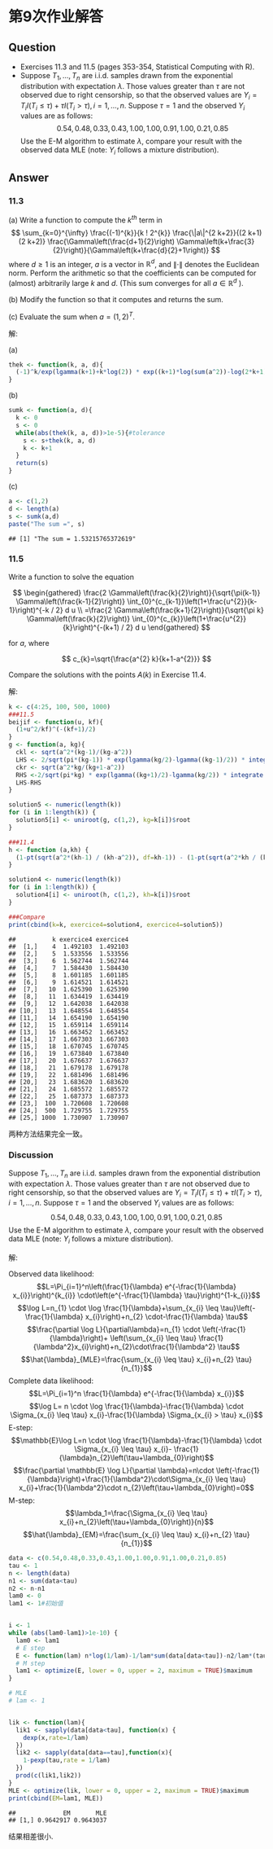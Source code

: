 # 第9次作业解答

## Question

+  Exercises 11.3 and 11.5 (pages 353-354, Statistical Computing with R).
+  Suppose $T_{1}, \ldots, T_{n}$ are i.i.d. samples drawn from the exponential distribution with expectation $\lambda$. Those values greater than $\tau$ are not observed due to right censorship, so that the observed values are $Y_{i}=T_{i} I\left(T_{i} \leq \tau\right)+\tau I\left(T_{i}>\tau\right), i=1, \ldots, n$. Suppose $\tau=1$ and the observed $Y_{i}$ values are as follows:$$0.54,0.48,0.33,0.43,1.00,1.00,0.91,1.00,0.21,0.85$$
Use the E-M algorithm to estimate $\lambda$, compare your result with the observed data MLE (note: $Y_{i}$ follows a mixture distribution).


## Answer

### 11.3

(a) Write a function to compute the $k^{t h}$ term in
$$
\sum_{k=0}^{\infty} \frac{(-1)^{k}}{k ! 2^{k}} \frac{\|a\|^{2 k+2}}{(2 k+1)(2 k+2)} \frac{\Gamma\left(\frac{d+1}{2}\right) \Gamma\left(k+\frac{3}{2}\right)}{\Gamma\left(k+\frac{d}{2}+1\right)}
$$
where $d \geq 1$ is an integer, $a$ is a vector in $\mathbb{R}^{d}$, and $\|\cdot\|$ denotes the Euclidean norm. Perform the arithmetic so that the coefficients can be computed for (almost) arbitrarily large $k$ and $d$. (This sum converges for all $a \in \mathbb{R}^{d}$ ).

(b) Modify the function so that it computes and returns the sum.

(c) Evaluate the sum when $a=(1,2)^{T}$.

解:

(a)

```r
thek <- function(k, a, d){
  (-1)^k/exp(lgamma(k+1)+k*log(2)) * exp((k+1)*log(sum(a^2))-log(2*k+1)-log(2*k+2)) * exp(lgamma((d+1)/2)+lgamma(k+1.5)-lgamma(k+d/2+1))#用到了gamma函数和阶乘的恒等式
}
```
(b)

```r
sumk <- function(a, d){
  k <- 0
  s <- 0
  while(abs(thek(k, a, d))>1e-5){#tolerance
    s <- s+thek(k, a, d)
    k <- k+1
  }
  return(s)
}
```
(c)

```r
a <- c(1,2)
d <- length(a)
s <- sumk(a,d)
paste("The sum =", s)
```

```
## [1] "The sum = 1.53215765372619"
```

### 11.5
 
Write a function to solve the equation

$$
\begin{gathered}
\frac{2 \Gamma\left(\frac{k}{2}\right)}{\sqrt{\pi(k-1)} \Gamma\left(\frac{k-1}{2}\right)} \int_{0}^{c_{k-1}}\left(1+\frac{u^{2}}{k-1}\right)^{-k / 2} d u \\
=\frac{2 \Gamma\left(\frac{k+1}{2}\right)}{\sqrt{\pi k} \Gamma\left(\frac{k}{2}\right)} \int_{0}^{c_{k}}\left(1+\frac{u^{2}}{k}\right)^{-(k+1) / 2} d u
\end{gathered}
$$

for $a$, where

$$
c_{k}=\sqrt{\frac{a^{2} k}{k+1-a^{2}}}
$$

Compare the solutions with the points $A(k)$ in Exercise 11.4.


解:


```r
k <- c(4:25, 100, 500, 1000)
###11.5
beijif <- function(u, kf){
  (1+u^2/kf)^(-(kf+1)/2)
}
g <- function(a, kg){
  ckl <- sqrt(a^2*(kg-1)/(kg-a^2))
  LHS <- 2/sqrt(pi*(kg-1)) * exp(lgamma(kg/2)-lgamma((kg-1)/2)) * integrate(beijif, lower = 0, upper = ckl, kf=kg-1)$value
  ckr <- sqrt(a^2*kg/(kg+1-a^2))
  RHS <-2/sqrt(pi*kg) * exp(lgamma((kg+1)/2)-lgamma(kg/2)) * integrate(beijif, lower = 0, upper = ckr, kf=kg)$value
  LHS-RHS
}

solution5 <- numeric(length(k))
for (i in 1:length(k)) {
  solution5[i] <- uniroot(g, c(1,2), kg=k[i])$root
}

###11.4
h <- function (a,kh) {
  (1-pt(sqrt(a^2*(kh-1) / (kh-a^2)), df=kh-1)) - (1-pt(sqrt(a^2*kh / (kh+1-a^2)), df=kh))
}

solution4 <- numeric(length(k))
for (i in 1:length(k)) {
  solution4[i] <- uniroot(h, c(1,2), kh=k[i])$root
}

###Compare
print(cbind(k=k, exercice4=solution4, exercice4=solution5))
```

```
##          k exercice4 exercice4
##  [1,]    4  1.492103  1.492103
##  [2,]    5  1.533556  1.533556
##  [3,]    6  1.562744  1.562744
##  [4,]    7  1.584430  1.584430
##  [5,]    8  1.601185  1.601185
##  [6,]    9  1.614521  1.614521
##  [7,]   10  1.625390  1.625390
##  [8,]   11  1.634419  1.634419
##  [9,]   12  1.642038  1.642038
## [10,]   13  1.648554  1.648554
## [11,]   14  1.654190  1.654190
## [12,]   15  1.659114  1.659114
## [13,]   16  1.663452  1.663452
## [14,]   17  1.667303  1.667303
## [15,]   18  1.670745  1.670745
## [16,]   19  1.673840  1.673840
## [17,]   20  1.676637  1.676637
## [18,]   21  1.679178  1.679178
## [19,]   22  1.681496  1.681496
## [20,]   23  1.683620  1.683620
## [21,]   24  1.685572  1.685572
## [22,]   25  1.687373  1.687373
## [23,]  100  1.720608  1.720608
## [24,]  500  1.729755  1.729755
## [25,] 1000  1.730907  1.730907
```

两种方法结果完全一致。


### Discussion
Suppose $T_{1}, \ldots, T_{n}$ are i.i.d. samples drawn from the exponential distribution with expectation $\lambda$. Those values greater than $\tau$ are not observed due to right censorship, so that the observed values are $Y_{i}=T_{i} I\left(T_{i} \leq \tau\right)+\tau I\left(T_{i}>\tau\right), i=1, \ldots, n$. Suppose $\tau=1$ and the observed $Y_{i}$ values are as follows:$$0.54,0.48,0.33,0.43,1.00,1.00,0.91,1.00,0.21,0.85$$
Use the E-M algorithm to estimate $\lambda$, compare your result with the observed data MLE (note: $Y_{i}$ follows a mixture distribution).


解:

Observed data likelihood:
$$L=\Pi_{i=1}^n\left(\frac{1}{\lambda} e^{-\frac{1}{\lambda} x_{i}}\right)^{k_{i}} \cdot\left(e^{-\frac{1}{\lambda} \tau}\right)^{1-k_{i}}$$
$$\log L=n_{1} \cdot \log \frac{1}{\lambda}+\sum_{x_{i} \leq \tau}\left(-\frac{1}{\lambda} x_{i}\right)+n_{2} \cdot-\frac{1}{\lambda} \tau$$
$$\frac{\partial \log L}{\partial\lambda}=n_{1} \cdot \left(-\frac{1}{\lambda}\right)+ \left(\sum_{x_{i} \leq \tau} \frac{1}{\lambda^2}x_{i}\right)+n_{2}\cdot\frac{1}{\lambda^2}  \tau$$
$$\hat{\lambda}_{MLE}=\frac{\sum_{x_{i} \leq \tau} x_{i}+n_{2} \tau}{n_{1}}$$
Complete data likelihood:
$$L=\Pi_{i=1}^n \frac{1}{\lambda} e^{-\frac{1}{\lambda} x_{i}}$$ 
$$\log L= n \cdot \log \frac{1}{\lambda}-\frac{1}{\lambda} \cdot  \Sigma_{x_{i} \leq \tau} x_{i}-\frac{1}{\lambda}  \Sigma_{x_{i} > \tau} x_{i}$$ 
E-step:
$$\mathbb{E}\log L=n \cdot \log \frac{1}{\lambda}-\frac{1}{\lambda} \cdot \Sigma_{x_{i} \leq \tau} x_{i}- \frac{1}{\lambda}n_{2}\left(\tau+\lambda_{0}\right)$$
$$\frac{\partial \mathbb{E} \log L}{\partial \lambda}=n\cdot \left(-\frac{1}{\lambda}\right)+\frac{1}{\lambda^2}\cdot\Sigma_{x_{i} \leq \tau} x_{i}+\frac{1}{\lambda^2}\cdot n_{2}\left(\tau+\lambda_{0}\right)=0$$
M-step:
$$\lambda_1=\frac{\Sigma_{x_{i} \leq \tau} x_{i}+n_{2}\left(\tau+\lambda_{0}\right)}{n}$$
$$\hat{\lambda}_{EM}=\frac{\sum_{x_{i} \leq \tau} x_{i}+n_{2} \tau}{n_{1}}$$


```r
data <- c(0.54,0.48,0.33,0.43,1.00,1.00,0.91,1.00,0.21,0.85)
tau <- 1
n <- length(data)
n1 <- sum(data<tau)
n2 <- n-n1
lam0 <- 0
lam1 <- 1#初始值


i <- 1
while (abs(lam0-lam1)>1e-10) {
  lam0 <- lam1
  # E step
  E <- function(lam) n*log(1/lam)-1/lam*sum(data[data<tau])-n2/lam*(tau+lam0)
  # M step
  lam1 <- optimize(E, lower = 0, upper = 2, maximum = TRUE)$maximum
}

# MLE 
# lam <- 1


lik <- function(lam){
  lik1 <- sapply(data[data<tau], function(x) {
    dexp(x,rate=1/lam)
  })
  lik2 <- sapply(data[data==tau],function(x){
    1-pexp(tau,rate = 1/lam)
  })
  prod(c(lik1,lik2))
}
MLE <- optimize(lik, lower = 0, upper = 2, maximum = TRUE)$maximum
print(cbind(EM=lam1, MLE))
```

```
##             EM       MLE
## [1,] 0.9642917 0.9643037
```

结果相差很小.
